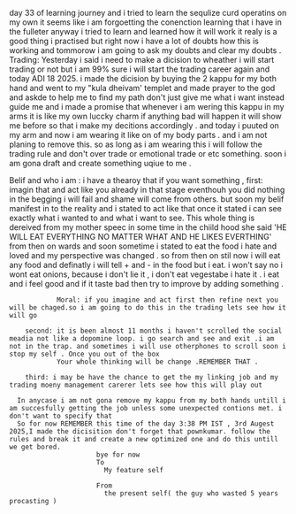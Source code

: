 day 33 of learning journey and i tried to learn the sequlize curd operatins on my own it seems like i am forgoetting the conenction learning that i have in the fulleter anyway i tried to learn and learned how it will work it realy is a good thing
i practised but right now i  have a lot of doubts how this is working and tommorow i am going to ask my doubts and clear my doubts .
Trading:
  Yesterday i said i need to make a dicision to wheather i will start trading or not but i am 99% sure i will start the trading career again and today ADI 18 2025. i made the dicision by buying the 2 kappu for my both hand and went to my "kula dheivam'
  templet and made prayer to the god and askde to help me to find my path don't just give me what i want instead guide me and i made a promise that whenever i am wering this kappu in my arms it is like my own luccky charm if anything bad will happen 
  it will show me before so that i make my decitions accordingly . and today i puuted on my arm and now i am wearing it like on of my body parts . and i am not planing to remove this. so as long as i am wearing this i will follow the trading rule and 
  don't over trade or emotional trade or etc something. soon i am gona draft and create something uqiue to me .

  Belif and who i am :
      i have a thearoy that if you want something , 
        first: imagin that and act like you already in that stage eventhouh you did nothing in the begging i will fail and shame will come from others. but soon my belif manifest in to the reality and i stated to act like that once it stated i can see 
                exactly what i wanted to and what i want to see. This whole thing is dereived from my mother speec in some time in the chiild hood she said 'HE WILL EAT   EVERYTHING NO MATTER WHAT AND HE LIKES EVERTHING' from then on wards and soon 
                sometime i stated to eat the food i hate and loved and my perspective was changed . so from then on stil now i will eat any food and  definatly i will tell + and - in the food but i eat. i won't say no i wont eat onions, because i don't
                lie it , i don't eat vegestabe  i hate it . i eat and i feel good and if it taste bad then try to improve by adding something .

                Moral: if you imagine and act first then refine next you will be chaged.so i am going to do this in the trading lets see how it will go 

        second: it is been almost 11 months i haven't scrolled the social meadia not like a dopomine loop. i go search and see and exit .i am not in the trap. and sometimes i will use otherphones to scroll soon i stop my self . Once you out of the box
                Your whole thinking will be change .REMEMBER THAT .

        third: i may be have the chance to get the my linking job and my trading moeny management carerer lets see how this will play out 

      In anycase i am not gona remove my kappu from my both hands untill i am succesfully getting the job unless some unexpected contions met. i don't want to specify that 
      So for now REMEMBER this time of the day 3:38 PM IST , 3rd Augest 2025,I made the dicisition don't forget that pownkumar. follow the rules and break it and create a new optimized one and do this untill we get bored. 
                          bye for now 
                          To 
                            My feature self

                          From  
                            the present self( the guy who wasted 5 years procasting )
